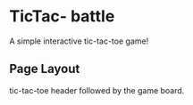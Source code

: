 # TicTac- battle
A simple interactive tic-tac-toe game!

## Page Layout
tic-tac-toe header followed by the game board.





